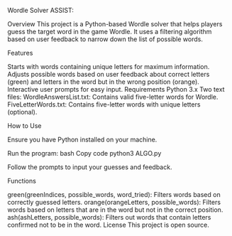 Wordle Solver ASSIST:

Overview
This project is a Python-based Wordle solver that helps players guess the target word in the game Wordle. It uses a filtering algorithm based on user feedback to narrow down the list of possible words.

Features

Starts with words containing unique letters for maximum information.
Adjusts possible words based on user feedback about correct letters (green) and letters in the word but in the wrong position (orange).
Interactive user prompts for easy input.
Requirements
Python 3.x
Two text files:
WordleAnswersList.txt: Contains valid five-letter words for Wordle.
FiveLetterWords.txt: Contains five-letter words with unique letters (optional).

How to Use

Ensure you have Python installed on your machine.

[//]: # (Prepare your word lists:)

[//]: # (Create and populate WordleAnswersList.txt with valid words.)

[//]: # (Optionally, create FiveLetterWords.txt.)

Run the program: 
bash
Copy code
python3 ALGO.py

Follow the prompts to input your guesses and feedback.


Functions

green(greenIndices, possible_words, word_tried): Filters words based on correctly guessed letters.
orange(orangeLetters, possible_words): Filters words based on letters that are in the word but not in the correct position.
ash(ashLetters, possible_words): Filters out words that contain letters confirmed not to be in the word.
License
This project is open source.